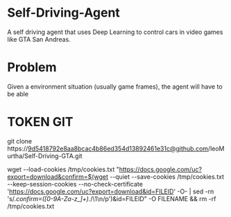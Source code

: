 # Self-Driving-Agent
A self driving agent that uses Deep Learning to control cars in video games like GTA San Andreas.


# Problem
Given a environment situation (usually game frames), the agent will have to be able 


# TOKEN GIT

git clone https://9d5418792e8aa8bcac4b86ed354d13892461e31c@github.com/leoMurtha/Self-Driving-GTA.git

wget --load-cookies /tmp/cookies.txt "https://docs.google.com/uc?export=download&confirm=$(wget --quiet --save-cookies /tmp/cookies.txt --keep-session-cookies --no-check-certificate 'https://docs.google.com/uc?export=download&id=FILEID' -O- | sed -rn 's/.*confirm=([0-9A-Za-z_]+).*/\1\n/p')&id=FILEID" -O FILENAME && rm -rf /tmp/cookies.txt